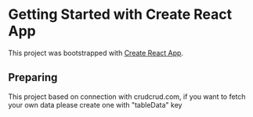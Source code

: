 # Getting Started with Create React App

This project was bootstrapped with [Create React App](https://github.com/facebook/create-react-app).

## Preparing

This project based on connection with crudcrud.com, if you want to fetch your own data please create one with "tableData" key
